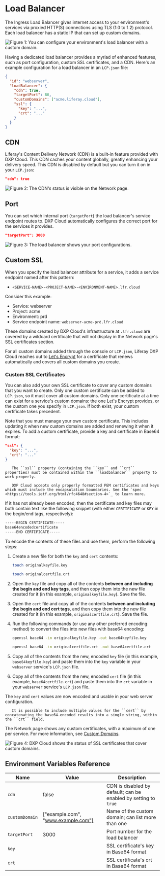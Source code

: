 # Load Balancer

The Ingress Load Balancer gives internet access to your environment's services via proxied HTTP(S) connections using TLS (1.0 to 1.2) protocol. Each load balancer has a static IP that can set up custom domains.

![Figure 1: You can configure your environment's load balancer with a custom domain.](./load-balancer/images/01.png)

Having a dedicated load balancer provides a myriad of enhanced features, such as port configuration, custom SSL certificates, and a CDN. Here's an example configuration for a load balancer in an `LCP.json` file:

```json
{
  "id": "webserver",
  "loadBalancer": {
    "cdn": true,
    "targetPort": 80,
    "customDomains": ["acme.liferay.cloud"],
    "ssl": {
      "key": "...",
      "crt": "..."
    }
  }
}
```

## CDN

Liferay's Content Delivery Network (CDN) is a built-in feature provided with DXP Cloud. This CDN caches your content globally, greatly enhancing your delivery speed. This CDN is disabled by default but you can turn it on in your `LCP.json`:

```json
"cdn": true
```

![Figure 2: The CDN's status is visible on the Network page.](./load-balancer/images/02.png)

## Port

You can set which internal port (`targetPort`) the load balancer's service endpoint routes to. DXP Cloud automatically configures the correct port for the services it provides.

```json
"targetPort": 3000
```

![Figure 3: The load balancer shows your port configurations.](./load-balancer/images/03.png)

## Custom SSL

When you specify the load balancer attribute for a service, it adds a service endpoint named after this pattern:

- `<SERVICE-NAME>-<PROJECT-NAME>-<ENVIRONMENT-NAME>.lfr.cloud`

Consider this example:

- Service: webserver
- Project: acme
- Environment: prd
- Service endpoint name: `webserver-acme-prd.lfr.cloud`

These domains created by DXP Cloud's infrastructure at `.lfr.cloud` are covered by a wildcard certificate that will not display in the Network page's SSL certificates section.

For all custom domains added through the console or `LCP.json`, Liferay DXP Cloud reaches out to [Let's Encrypt](https://letsencrypt.org/) for a certificate that renews automatically and covers all custom domains you create.

### Custom SSL Certificates

You can also add your own SSL certificate to cover any custom domains that you want to create. Only one custom certificate can be added to `LCP.json`, so it must cover all custom domains. Only one certificate at a time can exist for a service's custom domains: the one Let's Encrypt provides, or the custom one you specify in `LCP.json`. If both exist, your custom certificate takes precedent.

Note that you must manage your own custom certificate. This includes updating it when new custom domains are added and renewing it when it expires. To add a custom certificate, provide a key and certificate in Base64 format:

```json
"ssl": {
  "key": "...",
  "crt": "..."
}
```

```important::
   The ``ssl`` property (containing the ``key`` and ``crt`` properties) must be contained within the ``loadbalancer`` property to work properly.
```

```warning::
   DXP Cloud accepts only properly formatted PEM certificates and keys which must include the encapsulation boundaries. See the `spec <https://tools.ietf.org/html/rfc4648#section-4>`_ to learn more.
```

If it has not already been encoded, then the certificate and key files may both contain text like the following snippet (with either `CERTIFICATE` or `KEY` in the begin/end tags, respectively):

```xml
-----BEGIN CERTIFICATE-----
base64encodedcertificate
-----END CERTIFICATE-----
```

To encode the contents of these files and use them, perform the following steps:

1. Create a new file for both the `key` and `cert` contents:

    ```bash
    touch originalkeyfile.key
    ```

    ```bash
    touch originalcertfile.crt
    ```

1. Open the `key` file and copy all of the contents **between and including the begin and end key tags**, and then copy them into the new file created for it (in this example, `originalkeyfile.key`). Save the file.

1. Open the `cert` file and copy all of the contents **between and including the begin and end cert tags**, and then copy them into the new file created for it (in this example, `originalcertfile.crt`). Save the file.

1. Run the following commands (or use any other preferred encoding method) to convert the files into new files with base64 encoding:

    ```bash
    openssl base64 -in originalkeyfile.key -out base64keyfile.key
    ```

    ```bash
    openssl base64 -in originalcertfile.crt -out base64certfile.crt
    ```

1. Copy all of the contents from the new, encoded `key` file (in this example, `base64keyfile.key`) and paste them into the `key` variable in your `webserver` service's `LCP.json` file.

1. Copy all of the contents from the new, encoded `cert` file (in this example, `base64certfile.crt`) and paste them into the `crt` variable in your `webserver` service's `LCP.json` file.

The `key` and `cert` values are now encoded and usable in your web server configuration.

```tip::
   It is possible to include multiple values for the ``cert`` by concatenating the base64-encoded results into a single string, within the ``crt`` field.
```

The Network page shows any custom certificates, with a maximum of one per service. For more information, see [Custom Domains](./custom-domains.md).

![Figure 4: DXP Cloud shows the status of SSL certificates that cover custom domains.](./load-balancer/images/04.png)

## Environment Variables Reference

| Name | Value | Description |
| --- | --- | --- |
| `cdn` | false | CDN is disabled by default; can be enabled by setting to `true` |
| `customDomain` | ["example.com", "www.example.com"] | Name of the custom domain; can list more than one |
| `targetPort` | 3000 | Port number for the load balancer |
| `key` | | SSL certificate's key in Base64 format |
| `crt` | | SSL certificate's crt in Base64 format |
